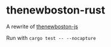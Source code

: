 # thenewboston-rust

A rewrite of [thenewboston-js](https://github.com/thenewboston-developers/thenewboston-js)

Run with `cargo test -- --nocapture`
